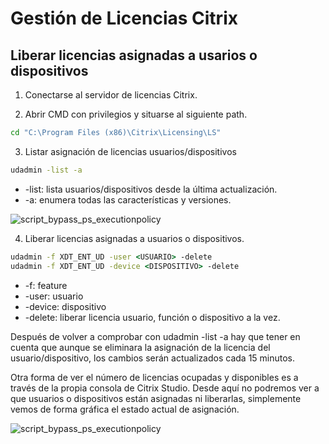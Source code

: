 # Gestión de Licencias Citrix
## Liberar licencias asignadas a usarios o dispositivos

1. Conectarse al servidor de licencias Citrix.

2. Abrir CMD con privilegios y situarse al siguiente path.  
```cmd
cd "C:\Program Files (x86)\Citrix\Licensing\LS"
```

3. Listar asignación de licencias usuarios/dispositivos
```cmd
udadmin -list -a
```
- -list: lista usuarios/dispositivos desde la última actualización.
- -a: enumera todas las características y versiones.

![script_bypass_ps_executionpolicy](screenshots/licensing_citrix_udadmin.png)

4. Liberar licencias asignadas a usuarios o dispositivos.
```cmd
udadmin -f XDT_ENT_UD -user <USUARIO> -delete
udadmin -f XDT_ENT_UD -device <DISPOSITIVO> -delete
```
- -f: feature
- -user: usuario
- -device: dispositivo
- -delete: liberar licencia usuario, función o dispositivo a la vez.

Después de volver a comprobar con udadmin -list -a hay que tener en cuenta que aunque se eliminara la asignación de la licencia del usuario/dispositivo, los cambios serán actualizados cada 15 minutos.

Otra forma de ver el número de licencias ocupadas y disponibles es a través de la propia consola de Citrix Studio. Desde aquí no podremos ver a que usuarios o dispositivos están asignadas ni liberarlas, simplemente vemos de forma gráfica el estado actual de asignación.

![script_bypass_ps_executionpolicy](screenshots/licensing_citrix_studio.png)